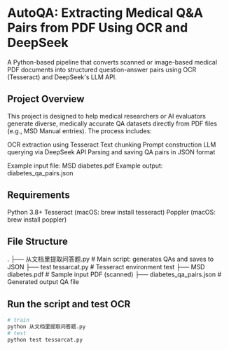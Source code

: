 # AutoQA: Extracting Medical Q&A Pairs from PDF Using OCR and DeepSeek

A Python-based pipeline that converts scanned or image-based medical PDF documents into structured question-answer pairs using OCR (Tesseract) and DeepSeek's LLM API.

## Project Overview

This project is designed to help medical researchers or AI evaluators generate diverse, medically accurate QA datasets directly from PDF files (e.g., MSD Manual entries). The process includes:

OCR extraction using Tesseract
Text chunking
Prompt construction
LLM querying via DeepSeek API
Parsing and saving QA pairs in JSON format

Example input file: MSD diabetes.pdf
Example output: diabetes_qa_pairs.json

## Requirements
Python 3.8+
Tesseract (macOS: brew install tesseract)
Poppler (macOS: brew install poppler)

## File Structure
.
├── 从文档里提取问答题.py            # Main script: generates QAs and saves to JSON
├── test tessarcat.py                # Tesseract environment test
├── MSD diabetes.pdf                 # Sample input PDF (scanned)
├── diabetes_qa_pairs.json          # Generated output QA file

## Run the script and test OCR
```bash
# train
python 从文档里提取问答题.py
# test
python test tessarcat.py
```

